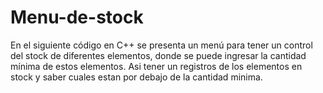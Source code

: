# Menu-de-stock
En el siguiente código en C++ se presenta un menú para tener un control del stock de diferentes elementos, donde se puede ingresar la cantidad mínima de estos elementos. Asi tener un registros de los elementos en stock y saber cuales estan por debajo de la cantidad minima.
